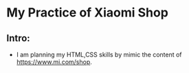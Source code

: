 # My Practice of Xiaomi Shop

## Intro: 
- I am planning my HTML,CSS skills by mimic the content of https://www.mi.com/shop.
